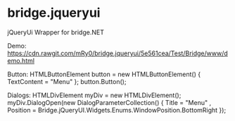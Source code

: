 # bridge.jqueryui
jQueryUi Wrapper for bridge.NET

Demo: https://cdn.rawgit.com/mRy0/bridge.jqueryui/5e561cea/Test/Bridge/www/demo.html

Button:
HTMLButtonElement button = new HTMLButtonElement() { TextContent = "Menu" };
button.Button();
            
Dialogs:
HTMLDivElement myDiv = new HTMLDivElement();
myDiv.DialogOpen(new DialogParameterCollection() { 
    Title = "Menu" , 
    Position = Bridge.jQueryUI.Widgets.Enums.WindowPosition.BottomRight
});

